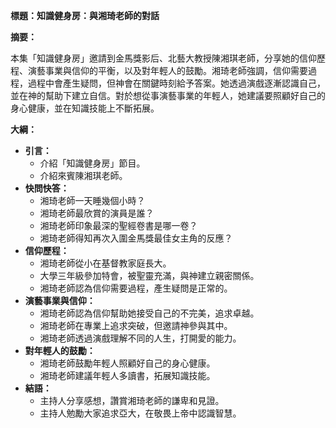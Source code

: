 **標題：知識健身房：與湘琦老師的對話**

**摘要：**

本集「知識健身房」邀請到金馬獎影后、北藝大教授陳湘琪老師，分享她的信仰歷程、演藝事業與信仰的平衡，以及對年輕人的鼓勵。湘琦老師強調，信仰需要過程，過程中會產生疑問，但神會在關鍵時刻給予答案。她透過演戲逐漸認識自己，並在神的幫助下建立自信。對於想從事演藝事業的年輕人，她建議要照顧好自己的身心健康，並在知識技能上不斷拓展。

**大綱：**

* **引言：**
    * 介紹「知識健身房」節目。
    * 介紹來賓陳湘琪老師。
* **快問快答：**
    * 湘琦老師一天睡幾個小時？
    * 湘琦老師最欣賞的演員是誰？
    * 湘琦老師印象最深的聖經卷書是哪一卷？
    * 湘琦老師得知再次入圍金馬獎最佳女主角的反應？
* **信仰歷程：**
    * 湘琦老師從小在基督教家庭長大。
    * 大學三年級參加特會，被聖靈充滿，與神建立親密關係。
    * 湘琦老師認為信仰需要過程，產生疑問是正常的。
* **演藝事業與信仰：**
    * 湘琦老師認為信仰幫助她接受自己的不完美，追求卓越。
    * 湘琦老師在專業上追求突破，但邀請神參與其中。
    * 湘琦老師透過演戲理解不同的人生，打開愛的能力。
* **對年輕人的鼓勵：**
    * 湘琦老師鼓勵年輕人照顧好自己的身心健康。
    * 湘琦老師建議年輕人多讀書，拓展知識技能。
* **結語：**
    * 主持人分享感想，讚賞湘琦老師的謙卑和見證。
    * 主持人勉勵大家追求亞大，在敬畏上帝中認識智慧。